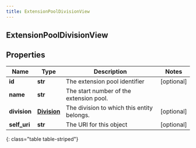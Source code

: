 ```yaml
---
title: ExtensionPoolDivisionView
---
```

## ExtensionPoolDivisionView

## Properties

|Name | Type | Description | Notes|
|------------ | ------------- | ------------- | -------------|
| **id** | **str** | The extension pool identifier | [optional] |
| **name** | **str** | The start number of the extension pool. | |
| **division** | [**Division**](Division.html) | The division to which this entity belongs. | [optional] |
| **self_uri** | **str** | The URI for this object | [optional] |
{: class="table table-striped"}


